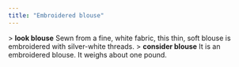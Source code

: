 ```yaml
---
title: "Embroidered blouse"
---
```


\> **look blouse**
Sewn from a fine, white fabric, this thin, soft blouse is embroidered
with
silver-white threads.
\> **consider blouse**
It is an embroidered blouse.
It weighs about one pound.